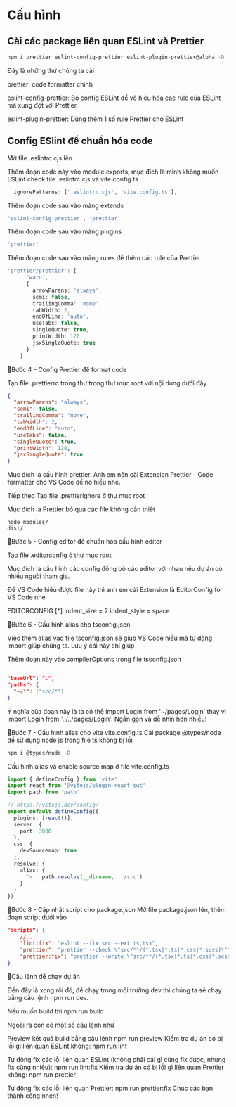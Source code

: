 # Cấu hình


## Cài các package liên quan ESLint và Prettier


```bash
npm i prettier eslint-config-prettier eslint-plugin-prettier@alpha -D

```

Đây là những thứ chúng ta cài

prettier: code formatter chính

eslint-config-prettier: Bộ config ESLint để vô hiệu hóa các rule của ESLint mà xung đột với Prettier.

eslint-plugin-prettier: Dùng thêm 1 số rule Prettier cho ESLint

## Config ESlint để chuẩn hóa code

Mở file .eslintrc.cjs lên

Thêm đoạn code này vào module.exports, mục đích là mình không muốn ESLint check file .eslintrc.cjs và vite.config.ts

```ts
  ignorePatterns: ['.eslintrc.cjs', 'vite.config.ts'],
```
Thêm đoạn code sau vào mảng extends

```ts
'eslint-config-prettier', 'prettier'
```
Thêm đoạn code sau vào mảng plugins

```ts
'prettier'
```
Thêm đoạn code sau vào mảng rules để thêm các rule của Prettier

```ts
'prettier/prettier': [
      'warn',
      {
        arrowParens: 'always',
        semi: false,
        trailingComma: 'none',
        tabWidth: 2,
        endOfLine: 'auto',
        useTabs: false,
        singleQuote: true,
        printWidth: 120,
        jsxSingleQuote: true
      }
    ]
```

🥇Bước 4 - Config Prettier để format code

Tạo file .prettierrc trong thư trong thư mục root với nội dung dưới đây

```json
{
  "arrowParens": "always",
  "semi": false,
  "trailingComma": "none",
  "tabWidth": 2,
  "endOfLine": "auto",
  "useTabs": false,
  "singleQuote": true,
  "printWidth": 120,
  "jsxSingleQuote": true
}
```

Mục đích là cấu hình prettier. Anh em nên cài Extension Prettier - Code formatter cho VS Code để nó hiểu nhé.

Tiếp theo Tạo file .prettierignore ở thư mục root

Mục đích là Prettier bỏ qua các file không cần thiết

```code
node_modules/
dist/
```

🥇Bước 5 - Config editor để chuẩn hóa cấu hình editor

Tạo file .editorconfig ở thư mục root

Mục đích là cấu hình các config đồng bộ các editor với nhau nếu dự án có nhiều người tham gia.

Để VS Code hiểu được file này thì anh em cài Extension là EditorConfig for VS Code nhé

EDITORCONFIG
[*]
indent_size = 2
indent_style = space

🥇Bước 6 - Cấu hính alias cho tsconfig.json

Việc thêm alias vào file tsconfig.json sẽ giúp VS Code hiểu mà tự động import giúp chúng ta. Lưu ý cái này chỉ giúp

Thêm đoạn này vào compilerOptions trong file tsconfig.json

```json

"baseUrl": ".",
"paths": {
  "~/*": ["src/*"]
}
```

Ý nghĩa của đoạn này là ta có thể import Login from '~/pages/Login' thay vì import Login from '../../pages/Login'. Ngắn gọn và dễ nhìn hơn nhiều!

🥇Bước 7 - Cấu hình alias cho vite vite.config.ts
Cài package @types/node để sử dụng node js trong file ts không bị lỗi

```BASH
npm i @types/node -D
```

Cấu hình alias và enable source map ở file vite.config.ts

```ts
import { defineConfig } from 'vite'
import react from '@vitejs/plugin-react-swc'
import path from 'path'

// https://vitejs.dev/config/
export default defineConfig({
  plugins: [react()],
  server: {
    port: 3000
  },
  css: {
    devSourcemap: true
  },
  resolve: {
    alias: {
      '~': path.resolve(__dirname, './src')
    }
  }
})

```
🥇Bước 8 - Cập nhật script cho package.json
Mở file package.json lên, thêm đoạn script dưới vào

```json
"scripts": {
    //...
    "lint:fix": "eslint --fix src --ext ts,tsx",
    "prettier": "prettier --check \"src/**/(*.tsx|*.ts|*.css|*.scss)\"",
    "prettier:fix": "prettier --write \"src/**/(*.tsx|*.ts|*.css|*.scss)\""
}
```

🥇Câu lệnh để chạy dự án

Đến đây là xong rồi đó, để chạy trong môi trường dev thì chúng ta sẽ chạy bằng câu lệnh npm run dev.

Nếu muốn build thì npm run build

Ngoài ra còn có một số câu lệnh như

Preview kết quả build bằng câu lệnh npm run preview
Kiểm tra dự án có bị lỗi gì liên quan ESLint không: npm run lint

Tự động fix các lỗi liên quan ESLint (không phải cái gì cũng fix được, nhưng fix cũng nhiều): npm run lint:fix
Kiểm tra dự án có bị lỗi gì liên quan Prettier không: npm run prettier

Tự động fix các lỗi liên quan Prettier: npm run prettier:fix
Chúc các bạn thành công nhen!